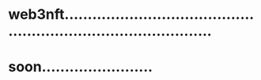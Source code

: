 # web3nft.....................................................................................
# soon........................
